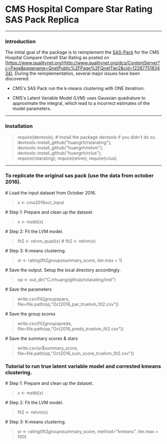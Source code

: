 # CMS Hospital Compare Star Rating SAS Pack Replica  

-----
### Introduction  
The initial goal of the package is to reimplement the [SAS-Pack](http://www.qualitynet.org/dcs/ContentServer?c=Page&pagename=QnetPublic%2FPage%2FQnetTier3&cid=1228775958130) for the CMS Hospital Compare Overall Star Rating as posted on [https://www.qualitynet.org](http://www.qualitynet.org/dcs/ContentServer?c=Page&pagename=QnetPublic%2FPage%2FQnetTier2&cid=1228775183434). During the reimplementation, several major issues have been discovered: 

- CMS's SAS Pack run the k-means clustering with ONE iteratrion. 

- CMS's Latent Variable Model (LVM) uses Gaussian quadrature to approximate the integral, which lead to a incorrect estimates of the model parameters. 

-----
### Installation   
 
> require(devtools);  # Install the package devtools if you didn't do so.  
> devtools::install_github("huangrh/rstarating");  
> devtools::install_github("huangrh/relvm");  
> devtools::install_github("huangrh/rclus");  
> require(rstarating); require(relvm); require(rclus)  

-----
### To replicate the original sas pack (use the data from october 2016). 
\# Load the input dataset from October 2016.   
> x <- cms2016oct_input

\# Step 1: Prepare and clean up the dataset.   
> x <- mstbl(x)   

\# Step 2: Fit the LVM model.    
> fit2 <-  relvm_quad(x) # fit2 <-   relvm(x)  

\# Step 3: K-means clustering.   
> sr <- rating(fit2$groups$summary_score, iter.max = 1)

\# Save the output. Setup the local directory accordingly.      
> op <- out_dir("C:/rhuang/github/rstarating/inst")  

\# Save the parameters  
> write.csv(fit2$groups$pars,  file=file.path(op,"Oct2016_par_truelvm_fit2.csv"))  

\# Save the group scores   
> write.csv(fit2$groups$preds, file=file.path(op,"Oct2016_preds_truelvm_fit2.csv"))   

\# Save the summary scores & stars       
> write.csv(sr$summary_score,  file=file.path(op,"Oct2016_sum_score_truelvm_fit2.csv"))  

### Tutorial to run true latent variable model and corrested kmeans clustering. 
\# Step 1: Prepare and clean up the dataset.   
> x <- mstbl(x)   

\# Step 2: Fit the LVM model.    
> fit2 <-   relvm(x)  

\# Step 3: K-means clustering.   
> sr <- rating(fit2$groups$summary_score, method="kmeans", iter.max = 100)
